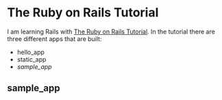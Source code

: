 # The Ruby on Rails Tutorial

I am learning Rails with [The Ruby on Rails Tutorial](https://www.railstutorial.org/book/). 
In the tutorial there are three different apps that are
built: 

 + hello_app
 + static_app
 + *sample_app*

## sample_app
